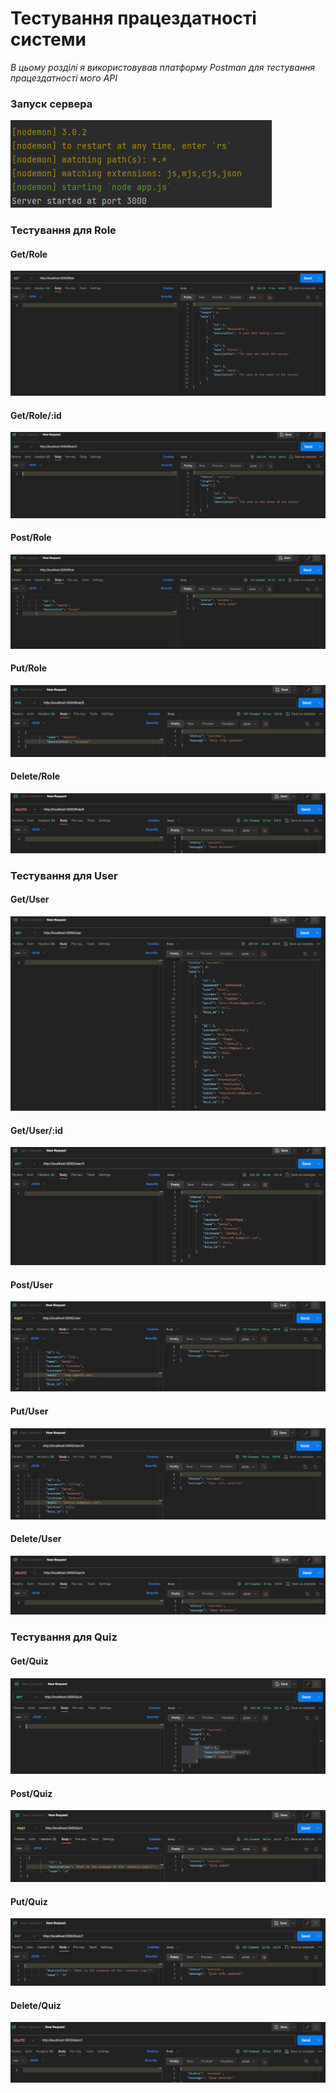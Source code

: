 # Тестування працездатності системи

*В цьому розділі я використовував платформу
Postman для тестування працездатності мого API*

### Запуск сервера
![](./Screen/Start.png)

### Тестування для Role

#### Get/Role

![](./Screen/Get.Role1.png)

#### Get/Role/:id

![](./Screen/Get.Role.id.png)

#### Post/Role

![](./Screen/Post.Role.1.png)

#### Put/Role

![](./Screen/Put.Role.png)

#### Delete/Role

![](./Screen/Delete.Role.png)

### Тестування для User

#### Get/User

![](./Screen/Get.User.1.png)

#### Get/User/:id

![](./Screen/Get.User.id.png)

#### Post/User

![](./Screen/Post.User.png)

#### Put/User

![](./Screen/Put.User.png)

#### Delete/User

![](./Screen/Delete.User.png)

### Тестування для Quiz

#### Get/Quiz

![](./Screen/Get.Quiz.png)

#### Post/Quiz

![](./Screen/Post.Quiz.png)

#### Put/Quiz

![](./Screen/Put.Quiz.png)

#### Delete/Quiz

![](./Screen/Delete.Quiz.png)